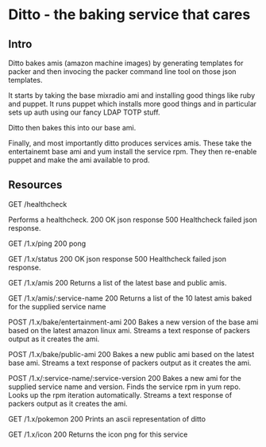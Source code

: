 # Ditto - the baking service that cares

## Intro

Ditto bakes amis (amazon machine images) by generating templates for packer and then invocing the packer command line tool on those json templates.

It starts by taking the base mixradio ami and installing good things like ruby and puppet.  It runs puppet which installs more good things and in particular sets up auth using our fancy LDAP TOTP stuff.

Ditto then bakes this into our base ami.

Finally, and most importantly ditto produces services amis. These take the entertainemt base ami and yum install the service rpm. They then re-enable puppet and make the ami available to prod.

## Resources

GET /healthcheck

Performs a healthcheck.
200 OK json response
500 Healthcheck failed json response.

GET /1.x/ping
200 pong

GET /1.x/status
200 OK json response
500 Healthcheck failed json response.

GET /1.x/amis
200 Returns a list of the latest base and public amis.

GET /1.x/amis/:service-name
200 Returns a list of the 10 latest amis baked for the supplied service name

POST /1.x/bake/entertainment-ami
200 Bakes a new version of the base ami based on the latest amazon linux ami. Streams a text response of packers output as it creates the ami.

POST /1.x/bake/public-ami
200 Bakes a new public ami based on the latest base ami. Streams a text response of packers output as it creates the ami.

POST /1.x/:service-name/:service-version
200 Bakes a new ami for the supplied service name and version. Finds the service rpm in yum repo. Looks up the rpm iteration automatically. Streams a text response of packers output as it creates the ami.

GET /1.x/pokemon
200 Prints an ascii representation of ditto

GET /1.x/icon
200 Returns the icon png for this service
